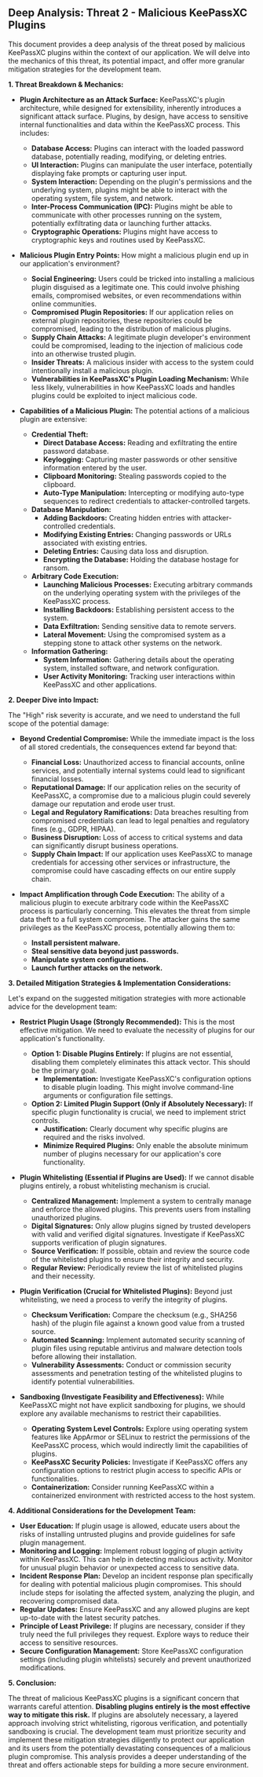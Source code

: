 ## Deep Analysis: Threat 2 - Malicious KeePassXC Plugins

This document provides a deep analysis of the threat posed by malicious KeePassXC plugins within the context of our application. We will delve into the mechanics of this threat, its potential impact, and offer more granular mitigation strategies for the development team.

**1. Threat Breakdown & Mechanics:**

* **Plugin Architecture as an Attack Surface:** KeePassXC's plugin architecture, while designed for extensibility, inherently introduces a significant attack surface. Plugins, by design, have access to sensitive internal functionalities and data within the KeePassXC process. This includes:
    * **Database Access:** Plugins can interact with the loaded password database, potentially reading, modifying, or deleting entries.
    * **UI Interaction:** Plugins can manipulate the user interface, potentially displaying fake prompts or capturing user input.
    * **System Interaction:** Depending on the plugin's permissions and the underlying system, plugins might be able to interact with the operating system, file system, and network.
    * **Inter-Process Communication (IPC):** Plugins might be able to communicate with other processes running on the system, potentially exfiltrating data or launching further attacks.
    * **Cryptographic Operations:** Plugins might have access to cryptographic keys and routines used by KeePassXC.

* **Malicious Plugin Entry Points:**  How might a malicious plugin end up in our application's environment?
    * **Social Engineering:** Users could be tricked into installing a malicious plugin disguised as a legitimate one. This could involve phishing emails, compromised websites, or even recommendations within online communities.
    * **Compromised Plugin Repositories:** If our application relies on external plugin repositories, these repositories could be compromised, leading to the distribution of malicious plugins.
    * **Supply Chain Attacks:** A legitimate plugin developer's environment could be compromised, leading to the injection of malicious code into an otherwise trusted plugin.
    * **Insider Threats:** A malicious insider with access to the system could intentionally install a malicious plugin.
    * **Vulnerabilities in KeePassXC's Plugin Loading Mechanism:** While less likely, vulnerabilities in how KeePassXC loads and handles plugins could be exploited to inject malicious code.

* **Capabilities of a Malicious Plugin:**  The potential actions of a malicious plugin are extensive:
    * **Credential Theft:**
        * **Direct Database Access:** Reading and exfiltrating the entire password database.
        * **Keylogging:** Capturing master passwords or other sensitive information entered by the user.
        * **Clipboard Monitoring:** Stealing passwords copied to the clipboard.
        * **Auto-Type Manipulation:** Intercepting or modifying auto-type sequences to redirect credentials to attacker-controlled targets.
    * **Database Manipulation:**
        * **Adding Backdoors:** Creating hidden entries with attacker-controlled credentials.
        * **Modifying Existing Entries:** Changing passwords or URLs associated with existing entries.
        * **Deleting Entries:** Causing data loss and disruption.
        * **Encrypting the Database:** Holding the database hostage for ransom.
    * **Arbitrary Code Execution:**
        * **Launching Malicious Processes:** Executing arbitrary commands on the underlying operating system with the privileges of the KeePassXC process.
        * **Installing Backdoors:** Establishing persistent access to the system.
        * **Data Exfiltration:** Sending sensitive data to remote servers.
        * **Lateral Movement:** Using the compromised system as a stepping stone to attack other systems on the network.
    * **Information Gathering:**
        * **System Information:** Gathering details about the operating system, installed software, and network configuration.
        * **User Activity Monitoring:** Tracking user interactions within KeePassXC and other applications.

**2. Deeper Dive into Impact:**

The "High" risk severity is accurate, and we need to understand the full scope of the potential damage:

* **Beyond Credential Compromise:** While the immediate impact is the loss of all stored credentials, the consequences extend far beyond that:
    * **Financial Loss:** Unauthorized access to financial accounts, online services, and potentially internal systems could lead to significant financial losses.
    * **Reputational Damage:**  If our application relies on the security of KeePassXC, a compromise due to a malicious plugin could severely damage our reputation and erode user trust.
    * **Legal and Regulatory Ramifications:** Data breaches resulting from compromised credentials can lead to legal penalties and regulatory fines (e.g., GDPR, HIPAA).
    * **Business Disruption:** Loss of access to critical systems and data can significantly disrupt business operations.
    * **Supply Chain Impact:** If our application uses KeePassXC to manage credentials for accessing other services or infrastructure, the compromise could have cascading effects on our entire supply chain.

* **Impact Amplification through Code Execution:** The ability of a malicious plugin to execute arbitrary code within the KeePassXC process is particularly concerning. This elevates the threat from simple data theft to a full system compromise. The attacker gains the same privileges as the KeePassXC process, potentially allowing them to:
    * **Install persistent malware.**
    * **Steal sensitive data beyond just passwords.**
    * **Manipulate system configurations.**
    * **Launch further attacks on the network.**

**3. Detailed Mitigation Strategies & Implementation Considerations:**

Let's expand on the suggested mitigation strategies with more actionable advice for the development team:

* **Restrict Plugin Usage (Strongly Recommended):** This is the most effective mitigation. We need to evaluate the necessity of plugins for our application's functionality.
    * **Option 1: Disable Plugins Entirely:** If plugins are not essential, disabling them completely eliminates this attack vector. This should be the primary goal.
        * **Implementation:** Investigate KeePassXC's configuration options to disable plugin loading. This might involve command-line arguments or configuration file settings.
    * **Option 2:  Limited Plugin Support (Only if Absolutely Necessary):** If specific plugin functionality is crucial, we need to implement strict controls.
        * **Justification:**  Clearly document why specific plugins are required and the risks involved.
        * **Minimize Required Plugins:**  Only enable the absolute minimum number of plugins necessary for our application's core functionality.

* **Plugin Whitelisting (Essential if Plugins are Used):** If we cannot disable plugins entirely, a robust whitelisting mechanism is crucial.
    * **Centralized Management:** Implement a system to centrally manage and enforce the allowed plugins. This prevents users from installing unauthorized plugins.
    * **Digital Signatures:**  Only allow plugins signed by trusted developers with valid and verified digital signatures. Investigate if KeePassXC supports verification of plugin signatures.
    * **Source Verification:** If possible, obtain and review the source code of the whitelisted plugins to ensure their integrity and security.
    * **Regular Review:** Periodically review the list of whitelisted plugins and their necessity.

* **Plugin Verification (Crucial for Whitelisted Plugins):**  Beyond just whitelisting, we need a process to verify the integrity of plugins.
    * **Checksum Verification:**  Compare the checksum (e.g., SHA256 hash) of the plugin file against a known good value from a trusted source.
    * **Automated Scanning:** Implement automated security scanning of plugin files using reputable antivirus and malware detection tools before allowing their installation.
    * **Vulnerability Assessments:**  Conduct or commission security assessments and penetration testing of the whitelisted plugins to identify potential vulnerabilities.

* **Sandboxing (Investigate Feasibility and Effectiveness):** While KeePassXC might not have explicit sandboxing for plugins, we should explore any available mechanisms to restrict their capabilities.
    * **Operating System Level Controls:** Explore using operating system features like AppArmor or SELinux to restrict the permissions of the KeePassXC process, which would indirectly limit the capabilities of plugins.
    * **KeePassXC Security Policies:** Investigate if KeePassXC offers any configuration options to restrict plugin access to specific APIs or functionalities.
    * **Containerization:** Consider running KeePassXC within a containerized environment with restricted access to the host system.

**4. Additional Considerations for the Development Team:**

* **User Education:** If plugin usage is allowed, educate users about the risks of installing untrusted plugins and provide guidelines for safe plugin management.
* **Monitoring and Logging:** Implement robust logging of plugin activity within KeePassXC. This can help in detecting malicious activity. Monitor for unusual plugin behavior or unexpected access to sensitive data.
* **Incident Response Plan:** Develop an incident response plan specifically for dealing with potential malicious plugin compromises. This should include steps for isolating the affected system, analyzing the plugin, and recovering compromised data.
* **Regular Updates:** Ensure KeePassXC and any allowed plugins are kept up-to-date with the latest security patches.
* **Principle of Least Privilege:**  If plugins are necessary, consider if they truly need the full privileges they request. Explore ways to reduce their access to sensitive resources.
* **Secure Configuration Management:**  Store KeePassXC configuration settings (including plugin whitelists) securely and prevent unauthorized modifications.

**5. Conclusion:**

The threat of malicious KeePassXC plugins is a significant concern that warrants careful attention. **Disabling plugins entirely is the most effective way to mitigate this risk.** If plugins are absolutely necessary, a layered approach involving strict whitelisting, rigorous verification, and potentially sandboxing is crucial. The development team must prioritize security and implement these mitigation strategies diligently to protect our application and its users from the potentially devastating consequences of a malicious plugin compromise. This analysis provides a deeper understanding of the threat and offers actionable steps for building a more secure environment.
